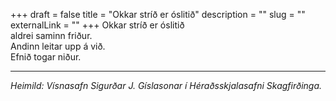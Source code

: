 +++
draft = false
title = "Okkar stríð er óslitið"
description = ""
slug = ""
externalLink = ""
+++
Okkar stríð er óslitið  
aldrei saminn friður.  
Andinn leitar upp á við.  
Efnið togar niður.  

- - - -

_Heimild: Vísnasafn Sigurðar J. Gíslasonar í Héraðsskjalasafni Skagfirðinga._
